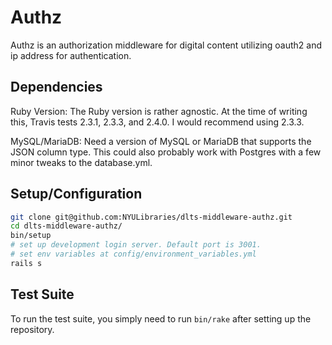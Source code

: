 # Authz

Authz is an authorization middleware for digital content utilizing oauth2 and ip address for authentication.
## Dependencies

Ruby Version: The Ruby version is rather agnostic. At the time of writing this, Travis tests 2.3.1, 2.3.3, and 2.4.0. I would recommend using 2.3.3.

MySQL/MariaDB: Need a version of MySQL or MariaDB that supports the JSON column type. This could also probably work with Postgres with a few minor tweaks to the database.yml.

## Setup/Configuration

```bash
git clone git@github.com:NYULibraries/dlts-middleware-authz.git
cd dlts-middleware-authz/
bin/setup
# set up development login server. Default port is 3001.
# set env variables at config/environment_variables.yml
rails s
```

## Test Suite

To run the test suite, you simply need to run `bin/rake` after setting up the repository.